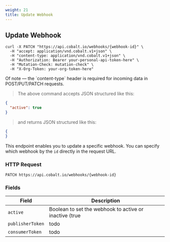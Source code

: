 ```yaml
---
weight: 21
title: Update Webhook
---
```


## Update Webhook


```shell
curl -X PATCH "https://api.cobalt.io/webhooks/{webhook-id}" \
  -H "accept: application/vnd.cobalt.v1+json" \
  -H "content-type: application/vnd.cobalt.v1+json" \
  -H "Authorization: Bearer your-personal-api-token-here" \
  -H "Mutation-Check: mutation-check" \
  -H "X-Org-Token: your-org-token-here"
```

<aside class="success">
Of note — the `content-type` header is required for incoming data in POST/PUT/PATCH requests.
</aside>

> The above command accepts JSON structured like this:

```json
{
  "active": true
} 
```

> and returns JSON structured like this:

```json
{
}

```

This endpoint enables you to update a specific webhook. You can specify which webhook by the `id` directly in the request URL.

### HTTP Request

`PATCH https://api.cobalt.io/webhooks/{webhook-id}`

### Fields

Field             | Description
----------------- | -----------
`active`          | Boolean to set the webhook to active or inactive (true|false)
`publisherToken`  | todo
`consumerToken`   | todo

